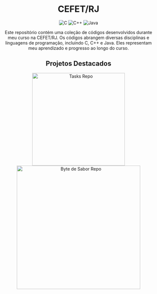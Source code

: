 <h1 align="center">CEFET/RJ</h1>
<p align="center">
    <img src="https://img.shields.io/badge/C-%2300599C.svg?style=flat-square&logo=c&logoColor=white" alt="C" />
    <img src="https://img.shields.io/badge/C%2B%2B-%2300599C.svg?style=flat-square&logo=c%2B%2B&logoColor=white" alt="C++" />
    <img src="https://img.shields.io/badge/Java-%23ED8B00.svg?style=flat-square&logo=openjdk&logoColor=white" alt="Java" />
</p>

<p align="center">Este repositório contém uma coleção de códigos desenvolvidos durante meu curso na CEFET/RJ. Os códigos abrangem diversas disciplinas e linguagens de programação, incluindo C, C++ e Java. Eles representam meu aprendizado e progresso ao longo do curso.</p>


<h2 align="center">Projetos Destacados</h2>

<p align="center">
    <a href="https://github.com/paulemacedo/tasks">
        <img src="https://github-readme-stats.vercel.app/api/pin/?username=paulemacedo&repo=tasks&theme=tokyonight&show_owner=true" alt="Tasks Repo" width="300" />
    </a>
    <a href="https://github.com/paulemacedo/bytedesabor">
        <img src="https://github-readme-stats.vercel.app/api/pin/?username=paulemacedo&repo=bytedesabor&theme=tokyonight&show_owner=true" alt="Byte de Sabor Repo" width="400" />
    </a>
</p>

